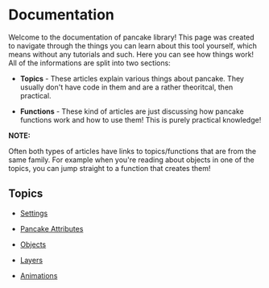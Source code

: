 # Documentation

Welcome to the documentation of pancake library! This page was created to navigate through the things you can learn about this tool yourself, which means without any tutorials and such. Here you can see how things work! All of the informations are split into two sections:

* **Topics** - These articles explain various things about pancake. They usually don't have code in them and are a rather theoritcal, then practical.

* **Functions** - These kind of articles are just discussing how pancake functions work and how to use them! This is purely practical knowledge!


**NOTE:**

Often both types of articles have links to topics/functions that are from the same family. For example when you're reading about objects in one of the topics, you can jump straight to a function that creates them!

## Topics

* [Settings](/documentation/topics/settings)

* [Pancake Attributes](/documentation/topics/pancake_attributes)

* [Objects](/topics/objects)

* [Layers](/topics/layers)

* [Animations](/topics/animations)
